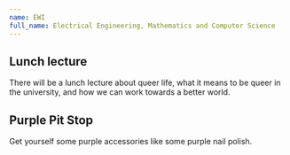 ```yaml
---
name: EWI
full_name: Electrical Engineering, Mathematics and Computer Science
---
```


## Lunch lecture
There will be a lunch lecture about queer life, what it means to be queer in the university, and how we can work towards a better world.

## Purple Pit Stop
Get yourself some purple accessories like some purple nail polish.